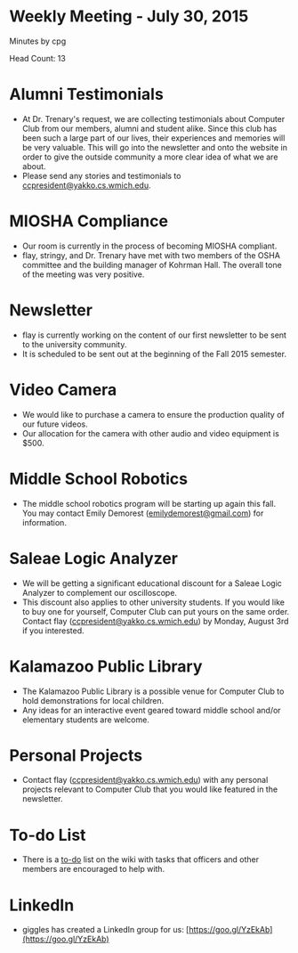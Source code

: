 # Weekly Meeting - July 30, 2015

Minutes by cpg

Head Count: 13

# Alumni Testimonials

- At Dr. Trenary's request, we are collecting testimonials about Computer Club from our members, alumni and student alike. Since this club has been such a large part of our lives, their experiences and memories will be very valuable. This will go into the newsletter and onto the website in order to give the outside community a more clear idea of what we are about.
- Please send any stories and testimonials to ccpresident@yakko.cs.wmich.edu.

# MIOSHA Compliance

- Our room is currently in the process of becoming MIOSHA compliant. 
- flay, stringy, and Dr. Trenary have met with two members of the OSHA committee and the building manager of Kohrman Hall. The overall tone of the meeting was very positive.

# Newsletter

- flay is currently working on the content of our first newsletter to be sent to the university community.
- It is scheduled to be sent out at the beginning of the Fall 2015 semester.

# Video Camera

- We would like to purchase a camera to ensure the production quality of our future videos.
- Our allocation for the camera with other audio and video equipment is $500.

# Middle School Robotics

- The middle school robotics program will be starting up again this fall. You may contact Emily Demorest (emilydemorest@gmail.com) for information.

# Saleae Logic Analyzer

- We will be getting a significant educational discount for a Saleae Logic Analyzer to complement our oscilloscope.
- This discount also applies to other university students. If you would like to buy one for yourself, Computer Club can put yours on the same order. Contact flay (ccpresident@yakko.cs.wmich.edu) by Monday, August 3rd if you interested.

# Kalamazoo Public Library

- The Kalamazoo Public Library is a possible venue for Computer Club to hold demonstrations for local children.
- Any ideas for an interactive event geared toward middle school and/or elementary students are welcome.

# Personal Projects

- Contact flay (ccpresident@yakko.cs.wmich.edu) with any personal projects relevant to Computer Club that you would like featured in the newsletter.

# To-do List

- There is a [to-do](https://cclub.cs.wmich.edu/wiki/Todo) list on the wiki with tasks that officers and other members are encouraged to help with.

# LinkedIn

- giggles has created a LinkedIn group for us: [https://goo.gl/YzEkAb](https://goo.gl/YzEkAb)
